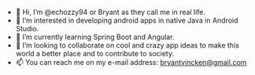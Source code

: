 - 👋 Hi, I’m @echozzy94 or Bryant as they call me in real life.
- 👀 I’m interested in developing android apps in native Java in Android Studio.
- 🌱 I’m currently learning Spring Boot and Angular.
- 💞️ I’m looking to collaborate on cool and crazy app ideas to make this world a better place and to contribute to society.
- 📫 You can reach me on my e-mail address: bryantvincken@gmail.com

<!---
echozzy94/echozzy94 is a ✨ special ✨ repository because its `README.md` (this file) appears on your GitHub profile.
You can click the Preview link to take a look at your changes.
--->
